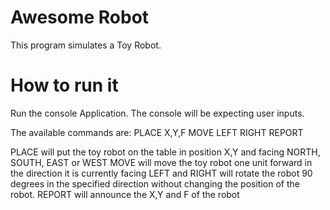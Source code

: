# Awesome Robot
This program simulates a Toy Robot.

# How to run it
Run the console Application. The console will be expecting user inputs.

The available commands are: 
PLACE X,Y,F
MOVE
LEFT
RIGHT
REPORT

PLACE will put the toy robot on the table in position X,Y and facing NORTH, SOUTH, EAST or WEST
MOVE will move the toy robot one unit forward in the direction it is currently facing
LEFT and RIGHT will rotate the robot 90 degrees in the specified direction without changing the position of the
robot.
REPORT will announce the X,Y and F of the robot